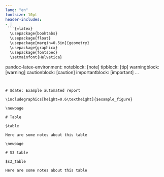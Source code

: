 ```yaml
---
lang: "en"
fontsize: 10pt
header-includes:
- |
 ```{=latex}
  \usepackage{booktabs}
  \usepackage{float} 
  \usepackage[margin=0.5in]{geometry}
  \usepackage{graphicx}
  \usepackage{fontspec}
  \setmainfont{Helvetica}
 ```
pandoc-latex-environment:
  noteblock: [note]
  tipblock: [tip]
  warningblock: [warning]
  cautionblock: [caution]
  importantblock: [important]
...
```


# $date: Example automated report

\includegraphics[height=0.6\textheight]{$example_figure}

\newpage

# Table

$table

Here are some notes about this table

\newpage

# S3 table

$s3_table

Here are some notes about this table
